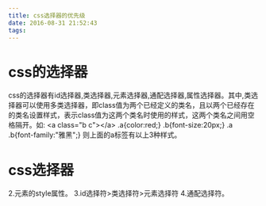```yaml
---
title: css选择器的优先级
date: 2016-08-31 21:52:43
tags:
---
```

<h1>css的选择器</h1>
css的选择器有id选择器,类选择器,元素选择器,通配选择器,属性选择器。其中,类选择器可以使用多类选择器，即class值为两个已经定义的类名，且以两个已经存在的类名设置样式，表示class值为这两个类名时使用的样式，这两个类名之间用空格隔开。如:
&lt;a class="b c">&lt;/a>
.a{color:red;}
.b{font-size:20px;}
.a .b{font-family:"雅黑";}
则上面的a标签有以上3种样式。
<h1>css选择器</h1>
2.元素的style属性。
3.id选择符>类选择符>元素选择符
4.通配选择符。